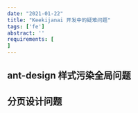 ```yaml
---
date: "2021-01-22"
title: "Keekijanai 开发中的疑难问题"
tags: ['fe']
abstract: ''
requirements: [
]
---
```


## ant-design 样式污染全局问题

## 分页设计问题